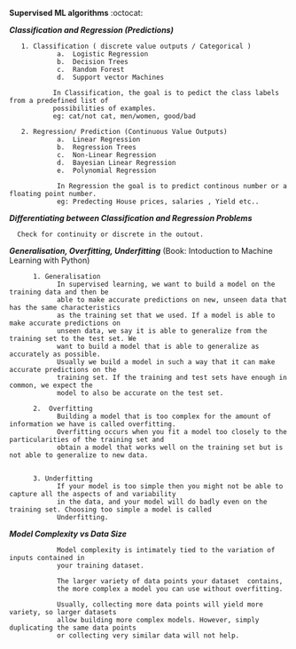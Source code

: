 **Supervised ML algorithms** :octocat:

   ***Classification and Regression (Predictions)***
 
       1. Classification ( discrete value outputs / Categorical )
                a.  Logistic Regression
                b.  Decision Trees
                c.  Random Forest
                d.  Support vector Machines
                
               In Classification, the goal is to pedict the class labels from a predefined list of 
               possibilities of examples.
               eg: cat/not cat, men/women, good/bad 
                
       2. Regression/ Prediction (Continuous Value Outputs)
                a.  Linear Regression
                b.  Regression Trees
                c.  Non-Linear Regression
                d.  Bayesian Linear Regression
                e.  Polynomial Regression
                
                In Regression the goal is to predict continous number or a floating point number.
                eg: Predecting House prices, salaries , Yield etc.. 
                
   ***Differentiating between Classification and Regression Problems***
   
      Check for continuity or discrete in the outout.
      
   ***Generalisation, Overfitting, Underfitting*** (Book: Intoduction to Machine Learning with Python)
      
          1. Generalisation
                In supervised learning, we want to build a model on the training data and then be
                able to make accurate predictions on new, unseen data that has the same characteristics
                as the training set that we used. If a model is able to make accurate predictions on
                unseen data, we say it is able to generalize from the training set to the test set. We
                want to build a model that is able to generalize as accurately as possible.
                Usually we build a model in such a way that it can make accurate predictions on the
                training set. If the training and test sets have enough in common, we expect the
                model to also be accurate on the test set.
                
          2.  Overfitting
                Building a model that is too complex for the amount of information we have is called overfitting. 
                Overfitting occurs when you fit a model too closely to the particularities of the training set and
                obtain a model that works well on the training set but is not able to generalize to new data.
                
                
          3. Underfitting 
                If your model is too simple then you might not be able to capture all the aspects of and variability
                in the data, and your model will do badly even on the training set. Choosing too simple a model is called 
                Underfitting.
                
   ***Model Complexity vs Data Size***
          
                Model complexity is intimately tied to the variation of inputs contained in 
                your training dataset.
                
                The larger variety of data points your dataset  contains, 
                the more complex a model you can use without overfitting. 
                
                Usually, collecting more data points will yield more variety, so larger datasets 
                allow building more complex models. However, simply duplicating the same data points 
                or collecting very similar data will not help.
                
                

                
                
                
                       
                       
                            
